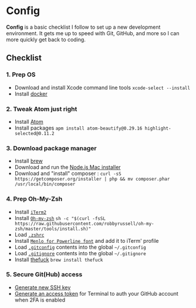 # Config

**Config** is a basic checklist I follow to set up a new development environment. It gets me up to speed with Git, GitHub, and more so I can more quickly get back to coding.

## Checklist

### 1. Prep OS

- Download and install Xcode command line tools `xcode-select --install`
- Install [docker](https://www.docker.com/products/docker)

### 2. Tweak Atom just right

- Install [Atom](https://atom.io/)
- Install packages `apm install atom-beautify@0.29.16 highlight-selected@0.11.2`

### 3. Download package manager

- Install [brew](http://brew.sh/)
- Download and run the [Node.js Mac installer](https://nodejs.org/en/)
- Download and "install" composer :
`curl -sS https://getcomposer.org/installer | php && mv composer.phar /usr/local/bin/composer`

### 4. Prep Oh-My-Zsh
- Install [`iTerm2`](http://iterm2.com/downloads.html)
- Install [`Oh-my-zsh`](https://github.com/robbyrussell/oh-my-zsh) `sh -c "$(curl -fsSL https://raw.githubusercontent.com/robbyrussell/oh-my-zsh/master/tools/install.sh)"`
- Load [`.zshrc`](https://raw.githubusercontent.com/AntoineReneleau/config/master/.zshrc)
- Install [`Menlo for Powerline font`](https://github.com/abertsch/Menlo-for-Powerline/raw/master/Menlo%20for%20Powerline.ttf) and add it to iTerm' profile
- Load [`.gitconfig`](https://raw.githubusercontent.com/AntoineReneleau/config/master/.gitconfig) contents into the global `~/.gitconfig`
- Load [`.gitignore`](https://raw.githubusercontent.com/AntoineReneleau/config/master/.gitignore) contents into the global `~/.gitignore`
- Install [thefuck](https://github.com/nvbn/thefuck) `brew install thefuck`

### 5. Secure Git(Hub) access

- [Generate new SSH key](https://help.github.com/articles/generating-ssh-keys/)
- [Generate an access token](https://help.github.com/articles/creating-an-access-token-for-command-line-use/) for Terminal to auth your GitHub account when 2FA is enabled
